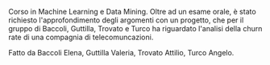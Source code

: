 Corso in Machine Learning e Data Mining. Oltre ad un esame orale, è stato richiesto l'approfondimento degli argomenti con un progetto, che per il gruppo di Baccoli, Guttilla, Trovato e Turco ha riguardato l'analisi della churn rate di una compagnia di telecomuncazioni.

Fatto da Baccoli Elena, Guttilla Valeria, Trovato Attilio, Turco Angelo.
